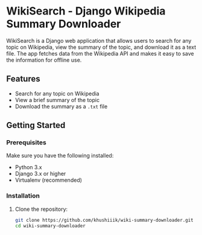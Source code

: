 # WikiSearch - Django Wikipedia Summary Downloader

WikiSearch is a Django web application that allows users to search for any topic on Wikipedia, view the summary of the topic, and download it as a text file. The app fetches data from the Wikipedia API and makes it easy to save the information for offline use.

## Features

- Search for any topic on Wikipedia
- View a brief summary of the topic
- Download the summary as a `.txt` file

## Getting Started

### Prerequisites

Make sure you have the following installed:

- Python 3.x
- Django 3.x or higher
- Virtualenv (recommended)

### Installation

1. Clone the repository:
   ```bash
   git clone https://github.com/khushiiik/wiki-summary-downloader.git
   cd wiki-summary-downloader
   ```
